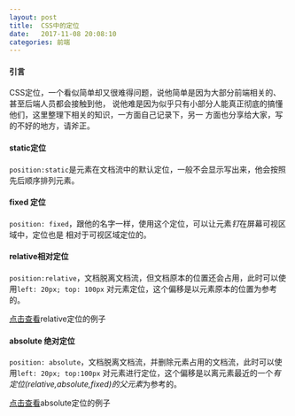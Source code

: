 ```yaml
---
layout: post
title:  CSS中的定位
date:   2017-11-08 20:08:10
categories: 前端
---
```


#### 引言
CSS定位，一个看似简单却又很难得问题，说他简单是因为大部分前端相关的、甚至后端人员都会接触到他，
说他难是因为似乎只有小部分人能真正彻底的搞懂他们，这里整理下相关的知识，一方面自己记录下，另一
方面也分享给大家，写的不好的地方，请斧正。

#### static定位
`position:static`是元素在文档流中的默认定位，一般不会显示写出来，他会按照先后顺序排列元素。

#### fixed 定位
`position: fixed`，跟他的名字一样，使用这个定位，可以让元素*钉*在屏幕可视区域中，定位也是
相对于可视区域定位的。

#### relative相对定位
`position:relative`，文档脱离文档流，但文档原本的位置还会占用，此时可以使用`left: 20px; top: 100px`
对元素定位，这个偏移是以元素原本的位置为参考的。

[点击查看](http://en.jsrun.net/fPiKp/edit)relative定位的例子

#### absolute 绝对定位
`position: absolute`，文档脱离文档流，并删除元素占用的文档流，此时可以使用`left: 20px; top:100px`
对元素进行定位，这个偏移是以离元素最近的一个*有定位(relative,absolute,fixed)的父元素*为参考的。

[点击查看](http://en.jsrun.net/2PiKp/edit)absolute定位的例子
